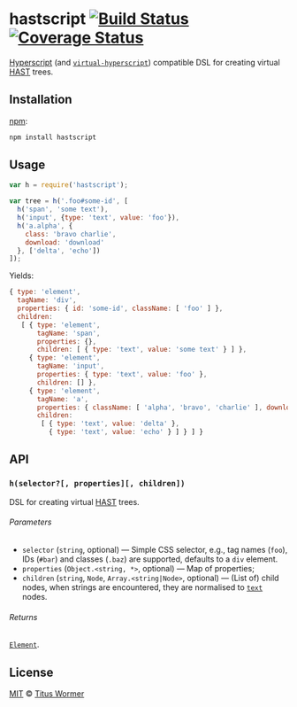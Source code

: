 # hastscript [![Build Status][travis-badge]][travis] [![Coverage Status][codecov-badge]][codecov]

[Hyperscript][] (and [`virtual-hyperscript`][virtual-hyperscript])
compatible DSL for creating virtual [HAST][] trees.

## Installation

[npm][]:

```bash
npm install hastscript
```

## Usage

```javascript
var h = require('hastscript');

var tree = h('.foo#some-id', [
  h('span', 'some text'),
  h('input', {type: 'text', value: 'foo'}),
  h('a.alpha', {
    class: 'bravo charlie',
    download: 'download'
  }, ['delta', 'echo'])
]);
```

Yields:

```js
{ type: 'element',
  tagName: 'div',
  properties: { id: 'some-id', className: [ 'foo' ] },
  children:
   [ { type: 'element',
       tagName: 'span',
       properties: {},
       children: [ { type: 'text', value: 'some text' } ] },
     { type: 'element',
       tagName: 'input',
       properties: { type: 'text', value: 'foo' },
       children: [] },
     { type: 'element',
       tagName: 'a',
       properties: { className: [ 'alpha', 'bravo', 'charlie' ], download: true },
       children:
        [ { type: 'text', value: 'delta' },
          { type: 'text', value: 'echo' } ] } ] }
```

## API

### `h(selector?[, properties][, children])`

DSL for creating virtual [HAST][] trees.

###### Parameters

*   `selector` (`string`, optional)
    — Simple CSS selector, e.g., tag names (`foo`), IDs (`#bar`)
    and classes (`.baz`) are supported,
    defaults to a `div` element.
*   `properties` (`Object.<string, *>`, optional)
    — Map of properties;
*   `children` (`string`, `Node`, `Array.<string|Node>`, optional)
    — (List of) child nodes, when strings are encountered,
    they are normalised to [`text`][text] nodes.

###### Returns

[`Element`][element].

## License

[MIT][license] © [Titus Wormer][author]

<!-- Definitions -->

[travis-badge]: https://img.shields.io/travis/syntax-tree/hastscript.svg

[travis]: https://travis-ci.org/syntax-tree/hastscript

[codecov-badge]: https://img.shields.io/codecov/c/github/syntax-tree/hastscript.svg

[codecov]: https://codecov.io/github/syntax-tree/hastscript

[npm]: https://docs.npmjs.com/cli/install

[license]: LICENSE

[author]: http://wooorm.com

[hast]: https://github.com/syntax-tree/hast

[element]: https://github.com/syntax-tree/hast#element

[virtual-hyperscript]: https://github.com/Matt-Esch/virtual-dom/tree/master/virtual-hyperscript

[hyperscript]: https://github.com/dominictarr/hyperscript

[text]: https://github.com/syntax-tree/unist#text
